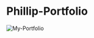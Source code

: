 # Phillip-Portfolio
![My-Portfolio](https://github.com/phillymg/Phillip-Portfolio/assets/131498400/e5de1694-aefc-44bf-a66b-903039e29a1d)
